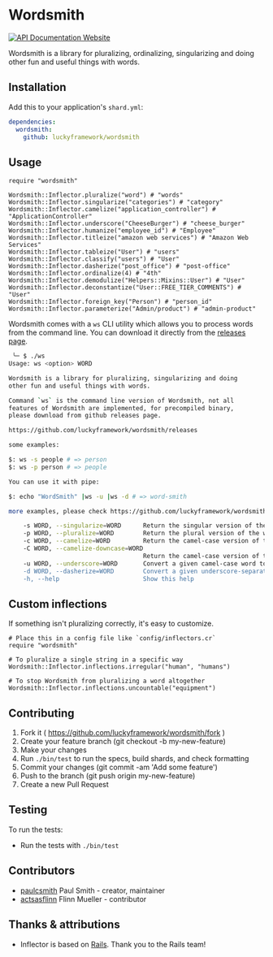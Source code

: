 # Wordsmith

[![API Documentation Website](https://img.shields.io/website?down_color=red&down_message=Offline&label=API%20Documentation&up_message=Online&url=https%3A%2F%2Fluckyframework.github.io%2Fwordsmith%2F)](https://luckyframework.github.io/wordsmith)

Wordsmith is a library for pluralizing, ordinalizing, singularizing and doing
other fun and useful things with words.

## Installation

Add this to your application's `shard.yml`:

```yaml
dependencies:
  wordsmith:
    github: luckyframework/wordsmith
```

## Usage

```crystal
require "wordsmith"

Wordsmith::Inflector.pluralize("word") # "words"
Wordsmith::Inflector.singularize("categories") # "category"
Wordsmith::Inflector.camelize("application_controller") # "ApplicationController"
Wordsmith::Inflector.underscore("CheeseBurger") # "cheese_burger"
Wordsmith::Inflector.humanize("employee_id") # "Employee"
Wordsmith::Inflector.titleize("amazon web services") # "Amazon Web Services"
Wordsmith::Inflector.tableize("User") # "users"
Wordsmith::Inflector.classify("users") # "User"
Wordsmith::Inflector.dasherize("post_office") # "post-office"
Wordsmith::Inflector.ordinalize(4) # "4th"
Wordsmith::Inflector.demodulize("Helpers::Mixins::User") # "User"
Wordsmith::Inflector.deconstantize("User::FREE_TIER_COMMENTS") # "User"
Wordsmith::Inflector.foreign_key("Person") # "person_id"
Wordsmith::Inflector.parameterize("Admin/product") # "admin-product"
```

Wordsmith comes with a `ws` CLI utility which allows you to process words from the command line. You can download it directly from the [releases page](https://github.com/luckyframework/wordsmith/releases).

```sh
 ╰─ $ ./ws 
Usage: ws <option> WORD

Wordsmith is a library for pluralizing, singularizing and doing
other fun and useful things with words.

Command `ws` is the command line version of Wordsmith, not all
features of Wordsmith are implemented, for precompiled binary,
please download from github releases page.

https://github.com/luckyframework/wordsmith/releases

some examples:

$: ws -s people # => person
$: ws -p person # => people

You can use it with pipe:

$: echo "WordSmith" |ws -u |ws -d # => word-smith

more examples, please check https://github.com/luckyframework/wordsmith#usage

    -s WORD, --singularize=WORD      Return the singular version of the word.
    -p WORD, --pluralize=WORD        Return the plural version of the word.
    -c WORD, --camelize=WORD         Return the camel-case version of that word.
    -C WORD, --camelize-downcase=WORD
                                     Return the camel-case version of that word, but the first letter not capitalized.
    -u WORD, --underscore=WORD       Convert a given camel-case word to it's underscored version.
    -d WORD, --dasherize=WORD        Convert a given underscore-separated word to the same word, separated by dashes.
    -h, --help                       Show this help
```

## Custom inflections

If something isn't pluralizing correctly, it's easy to customize.

```crystal
# Place this in a config file like `config/inflectors.cr`
require "wordsmith"

# To pluralize a single string in a specific way
Wordsmith::Inflector.inflections.irregular("human", "humans")

# To stop Wordsmith from pluralizing a word altogether
Wordsmith::Inflector.inflections.uncountable("equipment")
```

## Contributing

1. Fork it ( https://github.com/luckyframework/wordsmith/fork )
2. Create your feature branch (git checkout -b my-new-feature)
3. Make your changes
4. Run `./bin/test` to run the specs, build shards, and check formatting
5. Commit your changes (git commit -am 'Add some feature')
6. Push to the branch (git push origin my-new-feature)
7. Create a new Pull Request

## Testing

To run the tests:

- Run the tests with `./bin/test`

## Contributors

- [paulcsmith](https://github.com/paulcsmith) Paul Smith - creator, maintainer
- [actsasflinn](https://github.com/actsasflinn) Flinn Mueller - contributor

## Thanks & attributions

- Inflector is based on [Rails](https://github.com/rails/rails). Thank you to the Rails team!
